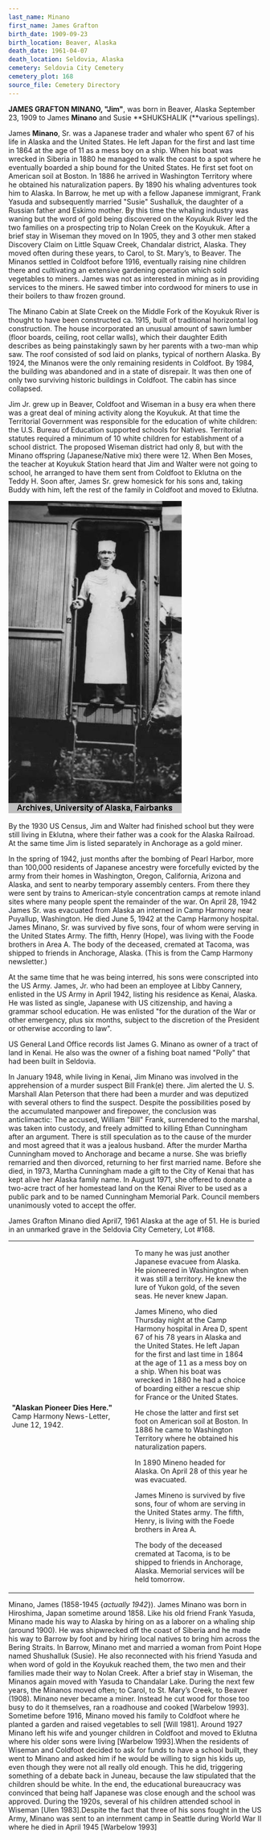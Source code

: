```yaml
---
last_name: Minano
first_name: James Grafton
birth_date: 1909-09-23
birth_location: Beaver, Alaska
death_date: 1961-04-07
death_location: Seldovia, Alaska
cemetery: Seldovia City Cemetery
cemetery_plot: 168
source_file: Cemetery Directory
---
```

**JAMES GRAFTON MINANO, "Jim"**, was born in Beaver, Alaska September
23, 1909 to James **Minano** and Susie **SHUKSHALIK (**various
spellings).

James **Minano**, Sr. was a Japanese trader and whaler who spent 67 of
his life in Alaska and the United States. He left Japan for the first
and last time in 1864 at the age of 11 as a mess boy on a ship. When his
boat was wrecked in Siberia in 1880 he managed to walk the coast to a
spot where he eventually boarded a ship bound for the United States. He
first set foot on American soil at Boston. In 1886 he arrived in
Washington Territory where he obtained his naturalization papers. By
1890 his whaling adventures took him to Alaska. In Barrow, he met up
with a fellow Japanese immigrant, Frank Yasuda and subsequently married
"Susie" Sushalluk, the daughter of a Russian father and Eskimo mother.
By this time the whaling industry was waning but the word of gold being
discovered on the Koyukuk River led the two families on a prospecting
trip to Nolan Creek on the Koyukuk. After a brief stay in Wiseman they
moved on In 1905, they and 3 other men staked Discovery Claim on Little
Squaw Creek, Chandalar district, Alaska. They moved often during these
years, to Carol, to St. Mary’s, to Beaver. The Minanos settled in
Coldfoot before 1916, eventually raising nine children there and
cultivating an extensive gardening operation which sold vegetables to
miners. James was not as interested in mining as in providing services
to the miners. He sawed timber into cordwood for miners to use in their
boilers to thaw frozen ground.

The Minano Cabin at Slate Creek on the Middle Fork of the Koyukuk River
is thought to have been constructed ca. 1915, built of traditional
horizontal log construction. The house incorporated an unusual amount of
sawn lumber (floor boards, ceiling, root cellar walls), which their
daughter Edith describes as being painstakingly sawn by her parents with
a two-man whip saw. The roof consisted of sod laid on planks, typical of
northern Alaska. By 1924, the Minanos were the only remaining residents
in Coldfoot. By 1984, the building was abandoned and in a state of
disrepair. It was then one of only two surviving historic buildings in
Coldfoot. The cabin has since collapsed.

Jim Jr. grew up in Beaver, Coldfoot and Wiseman in a busy era when there
was a great deal of mining activity along the Koyukuk. At that time the
Territorial Government was responsible for the education of white
children: the U.S. Bureau of Education supported schools for Natives.
Territorial statutes required a minimum of 10 white children for
establishment of a school district. The proposed Wiseman district had
only 8, but with the Minano offspring (Japanese/Native mix) there were
12. When Ben Moses, the teacher at Koyukuk Station heard that Jim and
Walter were not going to school, he arranged to have them sent from
Coldfoot to Eklutna on the Teddy H. Soon after, James Sr. grew homesick
for his sons and, taking Buddy with him, left the rest of the family in
Coldfoot and moved to Eklutna.


![](../assets/images/James%20Grafton%20Minano/media/image1.jpeg)

By the 1930 US Census, Jim and Walter had finished school but they were
still living in Eklutna, where their father was a cook for the Alaska
Railroad. At the same time Jim is listed separately in Anchorage as a
gold miner.

In the spring of 1942, just months after the bombing of Pearl Harbor,
more than 100,000 residents of Japanese ancestry were forcefully evicted
by the army from their homes in Washington, Oregon, California, Arizona
and Alaska, and sent to nearby temporary assembly centers. From there
they were sent by trains to American-style concentration camps at remote
inland sites where many people spent the remainder of the war. On April
28, 1942 James Sr. was evacuated from Alaska an interned in Camp Harmony
near Puyallup, Washington. He died June 5, 1942 at the Camp Harmony
hospital. James Minano, Sr. was survived by five sons, four of whom were
serving in the United States Army. The fifth, Henry (Hope), was living
with the Foode brothers in Area A. The body of the deceased, cremated at
Tacoma, was shipped to friends in Anchorage, Alaska. (This is from the
Camp Harmony newsletter.)

At the same time that he was being interred, his sons were conscripted
into the US Army. James, Jr. who had been an employee at Libby Cannery,
enlisted in the US Army in April 1942, listing his residence as Kenai,
Alaska. He was listed as single, Japanese with US citizenship, and
having a grammar school education. He was enlisted "for the duration of
the War or other emergency, plus six months, subject to the discretion
of the President or otherwise according to law".

US General Land Office records list James G. Minano as owner of a tract
of land in Kenai. He also was the owner of a fishing boat named "Polly"
that had been built in Seldovia.

In January 1948, while living in Kenai, Jim Minano was involved in the
apprehension of a murder suspect Bill Frank(e) there. Jim alerted the U.
S. Marshall Alan Peterson that there had been a murder and was deputized
with several others to find the suspect. Despite the possibilities posed
by the accumulated manpower and firepower, the conclusion was
anticlimactic: The accused, William "Bill" Frank, surrendered to the
marshal, was taken into custody, and freely admitted to killing Ethan
Cunningham after an argument. There is still speculation as to the cause
of the murder and most agreed that it was a jealous husband. After the
murder Martha Cunningham moved to Anchorage and became a nurse. She was
briefly remarried and then divorced, returning to her first married
name. Before she died, in 1973, Martha Cunningham made a gift to the
City of Kenai that has kept alive her Alaska family name. In August
1971, she offered to donate a two-acre tract of her homestead land on
the Kenai River to be used as a public park and to be named Cunningham
Memorial Park. Council members unanimously voted to accept the offer.

James Grafton Minano died April7, 1961 Alaska at the age of 51. He is
buried in an unmarked grave in the Seldovia City Cemetery, Lot \#168.

<table style="width:97%;">
<colgroup>
<col style="width: 48%" />
<col style="width: 48%" />
</colgroup>
<tbody>
<tr class="odd">
<td><strong>"Alaskan Pioneer Dies Here."</strong> Camp Harmony News-Letter, June 12, 1942.</td>
<td><p>To many he was just another Japanese evacuee from Alaska. He pioneered in Washington when it was still a territory. He knew the lure of Yukon gold, of the seven seas. He never knew Japan.</p>
<p>James Mineno, who died Thursday night at the Camp Harmony hospital in Area D, spent 67 of his 78 years in Alaska and the United States. He left Japan for the first and last time in 1864 at the age of 11 as a mess boy on a ship. When his boat was wrecked in 1880 he had a choice of boarding either a rescue ship for France or the United States.</p>
<p>He chose the latter and first set foot on American soil at Boston. In 1886 he came to Washington Territory where he obtained his naturalization papers.</p>
<p>In 1890 Mineno headed for Alaska. On April 28 of this year he was evacuated.</p>
<p>James Mineno is survived by five sons, four of whom are serving in the United States army. The fifth, Henry, is living with the Foede brothers in Area A.</p>
<p>The body of the deceased cremated at Tacoma, is to be shipped to friends in Anchorage, Alaska. Memorial services will be held tomorrow.</p></td>
</tr>
</tbody>
</table>

Minano, James (1858-1945 {*actually 1942*}). James Minano was born in
Hiroshima, Japan sometime around 1858. Like his old friend Frank Yasuda,
Minano made his way to Alaska by hiring on as a laborer on a whaling
ship (around 1900). He was shipwrecked off the coast of Siberia and he
made his way to Barrow by foot and by hiring local natives to bring him
across the Bering Straits. In Barrow, Minano met and married a woman
from Point Hope named Shushalluk (Susie). He also reconnected with his
friend Yasuda and when word of gold in the Koyukuk reached them, the two
men and their families made their way to Nolan Creek. After a brief stay
in Wiseman, the Minanos again moved with Yasuda to Chandalar Lake.
During the next few years, the Minanos moved often; to Carol, to St.
Mary’s Creek, to Beaver (1908). Minano never became a miner. Instead he
cut wood for those too busy to do it themselves, ran a roadhouse and
cooked \[Warbelow 1993\]. Sometime before 1916, Minano moved his family
to Coldfoot where he planted a garden and raised vegetables to sell
\[Will 1981\]. Around 1927 Minano left his wife and younger children in
Coldfoot and moved to Eklutna where his older sons were living
\[Warbelow 1993\].When the residents of Wiseman and Coldfoot decided to
ask for funds to have a school built, they went to Minano and asked him
if he would be willing to sign his kids up, even though they were not
all really old enough. This he did, triggering something of a debate
back in Juneau, because the law stipulated that the children should be
white. In the end, the educational bureaucracy was convinced that being
half Japanese was close enough and the school was approved. During the
1920s, several of his children attended school in Wiseman \[Ulen
1983\].Despite the fact that three of his sons fought in the US Army,
Minano was sent to an internment camp in Seattle during World War II
where he died in April 1945 \[Warbelow 1993\]
